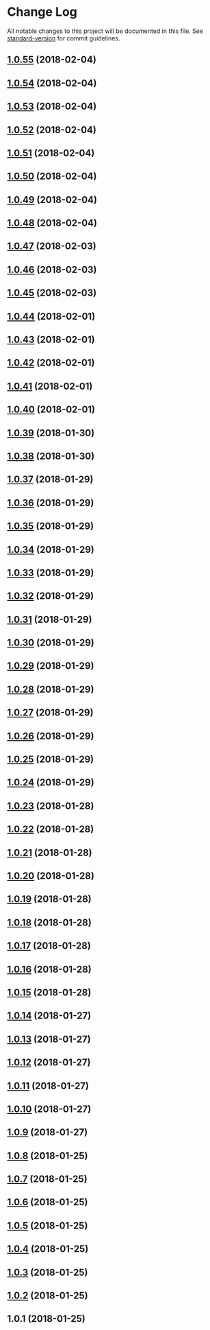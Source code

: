 # Change Log

All notable changes to this project will be documented in this file. See [standard-version](https://github.com/conventional-changelog/standard-version) for commit guidelines.

<a name="1.0.55"></a>
## [1.0.55](https://github.com/Quid2/ts/compare/v1.0.54...v1.0.55) (2018-02-04)



<a name="1.0.54"></a>
## [1.0.54](https://github.com/Quid2/ts/compare/v1.0.53...v1.0.54) (2018-02-04)



<a name="1.0.53"></a>
## [1.0.53](https://github.com/Quid2/ts/compare/v1.0.52...v1.0.53) (2018-02-04)



<a name="1.0.52"></a>
## [1.0.52](https://github.com/Quid2/ts/compare/v1.0.51...v1.0.52) (2018-02-04)



<a name="1.0.51"></a>
## [1.0.51](https://github.com/Quid2/ts/compare/v1.0.50...v1.0.51) (2018-02-04)



<a name="1.0.50"></a>
## [1.0.50](https://github.com/Quid2/ts/compare/v1.0.49...v1.0.50) (2018-02-04)



<a name="1.0.49"></a>
## [1.0.49](https://github.com/Quid2/ts/compare/v1.0.48...v1.0.49) (2018-02-04)



<a name="1.0.48"></a>
## [1.0.48](https://github.com/Quid2/ts/compare/v1.0.47...v1.0.48) (2018-02-04)



<a name="1.0.47"></a>
## [1.0.47](https://github.com/Quid2/ts/compare/v1.0.46...v1.0.47) (2018-02-03)



<a name="1.0.46"></a>
## [1.0.46](https://github.com/Quid2/ts/compare/v1.0.45...v1.0.46) (2018-02-03)



<a name="1.0.45"></a>
## [1.0.45](https://github.com/Quid2/ts/compare/v1.0.44...v1.0.45) (2018-02-03)



<a name="1.0.44"></a>
## [1.0.44](https://github.com/Quid2/ts/compare/v1.0.43...v1.0.44) (2018-02-01)



<a name="1.0.43"></a>
## [1.0.43](https://github.com/Quid2/ts/compare/v1.0.42...v1.0.43) (2018-02-01)



<a name="1.0.42"></a>
## [1.0.42](https://github.com/Quid2/ts/compare/v1.0.41...v1.0.42) (2018-02-01)



<a name="1.0.41"></a>
## [1.0.41](https://github.com/Quid2/ts/compare/v1.0.40...v1.0.41) (2018-02-01)



<a name="1.0.40"></a>
## [1.0.40](https://github.com/Quid2/ts/compare/v1.0.39...v1.0.40) (2018-02-01)



<a name="1.0.39"></a>
## [1.0.39](https://github.com/Quid2/ts/compare/v1.0.38...v1.0.39) (2018-01-30)



<a name="1.0.38"></a>
## [1.0.38](https://github.com/Quid2/ts/compare/v1.0.37...v1.0.38) (2018-01-30)



<a name="1.0.37"></a>
## [1.0.37](https://github.com/Quid2/ts/compare/v1.0.36...v1.0.37) (2018-01-29)



<a name="1.0.36"></a>
## [1.0.36](https://github.com/Quid2/ts/compare/v1.0.35...v1.0.36) (2018-01-29)



<a name="1.0.35"></a>
## [1.0.35](https://github.com/Quid2/ts/compare/v1.0.34...v1.0.35) (2018-01-29)



<a name="1.0.34"></a>
## [1.0.34](https://github.com/Quid2/ts/compare/v1.0.33...v1.0.34) (2018-01-29)



<a name="1.0.33"></a>
## [1.0.33](https://github.com/Quid2/ts/compare/v1.0.32...v1.0.33) (2018-01-29)



<a name="1.0.32"></a>
## [1.0.32](https://github.com/Quid2/ts/compare/v1.0.31...v1.0.32) (2018-01-29)



<a name="1.0.31"></a>
## [1.0.31](https://github.com/Quid2/ts/compare/v1.0.30...v1.0.31) (2018-01-29)



<a name="1.0.30"></a>
## [1.0.30](https://github.com/Quid2/ts/compare/v1.0.29...v1.0.30) (2018-01-29)



<a name="1.0.29"></a>
## [1.0.29](https://github.com/Quid2/ts/compare/v1.0.28...v1.0.29) (2018-01-29)



<a name="1.0.28"></a>
## [1.0.28](https://github.com/Quid2/ts/compare/v1.0.27...v1.0.28) (2018-01-29)



<a name="1.0.27"></a>
## [1.0.27](https://github.com/Quid2/ts/compare/v1.0.26...v1.0.27) (2018-01-29)



<a name="1.0.26"></a>
## [1.0.26](https://github.com/Quid2/ts/compare/v1.0.25...v1.0.26) (2018-01-29)



<a name="1.0.25"></a>
## [1.0.25](https://github.com/Quid2/ts/compare/v1.0.24...v1.0.25) (2018-01-29)



<a name="1.0.24"></a>
## [1.0.24](https://github.com/Quid2/ts/compare/v1.0.23...v1.0.24) (2018-01-29)



<a name="1.0.23"></a>
## [1.0.23](https://github.com/Quid2/ts/compare/v1.0.22...v1.0.23) (2018-01-28)



<a name="1.0.22"></a>
## [1.0.22](https://github.com/Quid2/ts/compare/v1.0.21...v1.0.22) (2018-01-28)



<a name="1.0.21"></a>
## [1.0.21](https://github.com/Quid2/ts/compare/v1.0.20...v1.0.21) (2018-01-28)



<a name="1.0.20"></a>
## [1.0.20](https://github.com/Quid2/ts/compare/v1.0.19...v1.0.20) (2018-01-28)



<a name="1.0.19"></a>
## [1.0.19](https://github.com/Quid2/ts/compare/v1.0.18...v1.0.19) (2018-01-28)



<a name="1.0.18"></a>
## [1.0.18](https://github.com/Quid2/ts/compare/v1.0.17...v1.0.18) (2018-01-28)



<a name="1.0.17"></a>
## [1.0.17](https://github.com/Quid2/ts/compare/v1.0.16...v1.0.17) (2018-01-28)



<a name="1.0.16"></a>
## [1.0.16](https://github.com/Quid2/ts/compare/v1.0.15...v1.0.16) (2018-01-28)



<a name="1.0.15"></a>
## [1.0.15](https://github.com/Quid2/ts/compare/v1.0.14...v1.0.15) (2018-01-28)



<a name="1.0.14"></a>
## [1.0.14](https://github.com/Quid2/ts/compare/v1.0.13...v1.0.14) (2018-01-27)



<a name="1.0.13"></a>
## [1.0.13](https://github.com/Quid2/ts/compare/v1.0.12...v1.0.13) (2018-01-27)



<a name="1.0.12"></a>
## [1.0.12](https://github.com/Quid2/ts/compare/v1.0.11...v1.0.12) (2018-01-27)



<a name="1.0.11"></a>
## [1.0.11](https://github.com/Quid2/ts/compare/v1.0.10...v1.0.11) (2018-01-27)



<a name="1.0.10"></a>
## [1.0.10](https://github.com/Quid2/ts/compare/v1.0.9...v1.0.10) (2018-01-27)



<a name="1.0.9"></a>
## [1.0.9](https://github.com/Quid2/ts/compare/v1.0.8...v1.0.9) (2018-01-27)



<a name="1.0.8"></a>
## [1.0.8](https://github.com/Quid2/ts/compare/v1.0.7...v1.0.8) (2018-01-25)



<a name="1.0.7"></a>
## [1.0.7](https://github.com/Quid2/ts/compare/v1.0.6...v1.0.7) (2018-01-25)



<a name="1.0.6"></a>
## [1.0.6](https://github.com/Quid2/ts/compare/v1.0.5...v1.0.6) (2018-01-25)



<a name="1.0.5"></a>
## [1.0.5](https://github.com/Quid2/ts/compare/v1.0.4...v1.0.5) (2018-01-25)



<a name="1.0.4"></a>
## [1.0.4](https://github.com/Quid2/ts/compare/v1.0.3...v1.0.4) (2018-01-25)



<a name="1.0.3"></a>
## [1.0.3](https://github.com/Quid2/ts/compare/v1.0.2...v1.0.3) (2018-01-25)



<a name="1.0.2"></a>
## [1.0.2](https://github.com/Quid2/ts/compare/v1.0.1...v1.0.2) (2018-01-25)



<a name="1.0.1"></a>
## 1.0.1 (2018-01-25)
